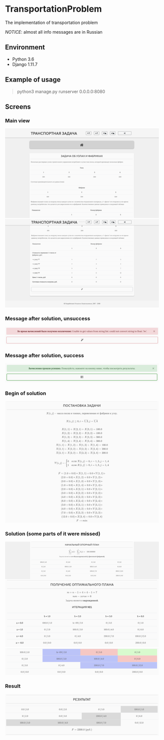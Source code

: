 # TransportationProblem

The implementation of transportation problem

_*NOTICE*_: almost all info messages are in Russian

## Environment

* Python 3.6
* Django 1.11.7

## Example of usage

> python3 manage.py runserver 0.0.0.0:8080

## Screens

### Main view

![main view](/screens/main_view1.png)
![main view](/screens/main_view2.png)

### Message after solution, unsuccess

![unsuccess](/screens/unsuccess.png)

### Message after solution, success

![success](/screens/success.png)

### Begin of solution

![begin](/screens/begin.png)

### Solution (some parts of it were missed)

![solution](/screens/solution1.png)
![solution](/screens/solution2.png)
![solution](/screens/solution3.png)

### Result

![result](/screens/result.png)
